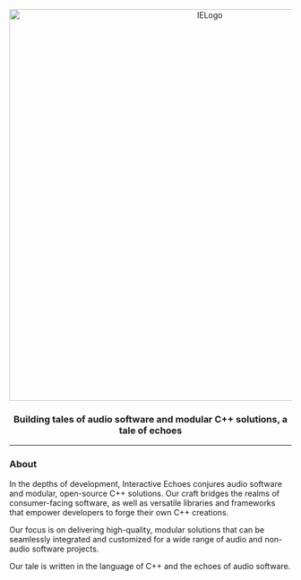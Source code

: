 <div align="center">
  <picture>
    <source media="(prefers-color-scheme: light)" srcset="https://github.com/mozahzah/IECore/raw/master/Resources/IE-Brand-Kit/IE-Logo-Banner-Alt-NoBg.png?">
    <source media="(prefers-color-scheme: dark)" srcset="https://github.com/mozahzah/IECore/raw/master/Resources/IE-Brand-Kit/IE-Logo-Banner-NoBg.png?">
  <img alt="IELogo" width="700">
  </picture>
  <h3>
   Building tales of audio software and modular C++ solutions, a tale of echoes
  </h3>
</div>



---
### About
In the depths of development, Interactive Echoes conjures audio software and modular, open-source C++ solutions. Our craft bridges the realms of consumer-facing software, as well as versatile libraries and frameworks that empower developers to forge their own C++ creations.

Our focus is on delivering high-quality, modular solutions that can be seamlessly integrated and customized for a wide range of audio and non-audio software projects.

Our tale is written in the language of C++ and the echoes of audio software.
